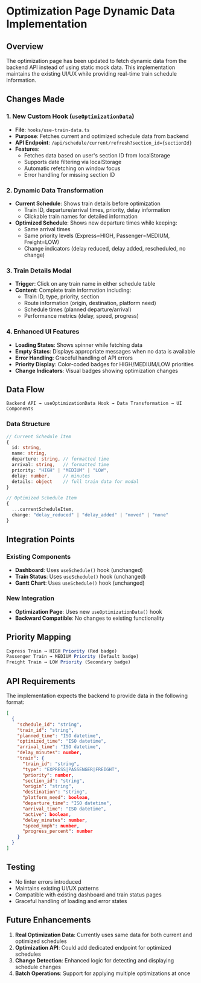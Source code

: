 # Optimization Page Dynamic Data Implementation

## Overview
The optimization page has been updated to fetch dynamic data from the backend API instead of using static mock data. This implementation maintains the existing UI/UX while providing real-time train schedule information.

## Changes Made

### 1. New Custom Hook (`useOptimizationData`)
- **File**: `hooks/use-train-data.ts`
- **Purpose**: Fetches current and optimized schedule data from backend
- **API Endpoint**: `/api/schedule/current/refresh?section_id={sectionId}`
- **Features**:
  - Fetches data based on user's section ID from localStorage
  - Supports date filtering via localStorage
  - Automatic refetching on window focus
  - Error handling for missing section ID

### 2. Dynamic Data Transformation
- **Current Schedule**: Shows train details before optimization
  - Train ID, departure/arrival times, priority, delay information
  - Clickable train names for detailed information
- **Optimized Schedule**: Shows new departure times while keeping:
  - Same arrival times
  - Same priority levels (Express=HIGH, Passenger=MEDIUM, Freight=LOW)
  - Change indicators (delay reduced, delay added, rescheduled, no change)

### 3. Train Details Modal
- **Trigger**: Click on any train name in either schedule table
- **Content**: Complete train information including:
  - Train ID, type, priority, section
  - Route information (origin, destination, platform need)
  - Schedule times (planned departure/arrival)
  - Performance metrics (delay, speed, progress)

### 4. Enhanced UI Features
- **Loading States**: Shows spinner while fetching data
- **Empty States**: Displays appropriate messages when no data is available
- **Error Handling**: Graceful handling of API errors
- **Priority Display**: Color-coded badges for HIGH/MEDIUM/LOW priorities
- **Change Indicators**: Visual badges showing optimization changes

## Data Flow

```
Backend API → useOptimizationData Hook → Data Transformation → UI Components
```

### Data Structure
```typescript
// Current Schedule Item
{
  id: string,
  name: string,
  departure: string, // formatted time
  arrival: string,   // formatted time
  priority: "HIGH" | "MEDIUM" | "LOW",
  delay: number,     // minutes
  details: object    // full train data for modal
}

// Optimized Schedule Item
{
  ...currentScheduleItem,
  change: "delay_reduced" | "delay_added" | "moved" | "none"
}
```

## Integration Points

### Existing Components
- **Dashboard**: Uses `useSchedule()` hook (unchanged)
- **Train Status**: Uses `useSchedule()` hook (unchanged)
- **Gantt Chart**: Uses `useSchedule()` hook (unchanged)

### New Integration
- **Optimization Page**: Uses new `useOptimizationData()` hook
- **Backward Compatible**: No changes to existing functionality

## Priority Mapping
```typescript
Express Train → HIGH Priority (Red badge)
Passenger Train → MEDIUM Priority (Default badge)
Freight Train → LOW Priority (Secondary badge)
```

## API Requirements
The implementation expects the backend to provide data in the following format:
```json
[
  {
    "schedule_id": "string",
    "train_id": "string",
    "planned_time": "ISO datetime",
    "optimized_time": "ISO datetime",
    "arrival_time": "ISO datetime",
    "delay_minutes": number,
    "train": {
      "train_id": "string",
      "type": "EXPRESS|PASSENGER|FREIGHT",
      "priority": number,
      "section_id": "string",
      "origin": "string",
      "destination": "string",
      "platform_need": boolean,
      "departure_time": "ISO datetime",
      "arrival_time": "ISO datetime",
      "active": boolean,
      "delay_minutes": number,
      "speed_kmph": number,
      "progress_percent": number
    }
  }
]
```

## Testing
- No linter errors introduced
- Maintains existing UI/UX patterns
- Compatible with existing dashboard and train status pages
- Graceful handling of loading and error states

## Future Enhancements
1. **Real Optimization Data**: Currently uses same data for both current and optimized schedules
2. **Optimization API**: Could add dedicated endpoint for optimized schedules
3. **Change Detection**: Enhanced logic for detecting and displaying schedule changes
4. **Batch Operations**: Support for applying multiple optimizations at once
